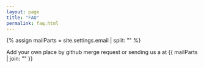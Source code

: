 ```yaml
---
layout: page
title: "FAQ"
permalink: faq.html
---
```

{% assign mailParts = site.settings.email | split: "" %}
<div class="about">
    <p>Add your own place by github merge request or sending us a at <span>{{ mailParts | join: "</span><span>" }}</span></p>
</div>